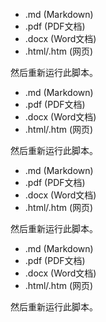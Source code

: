 - .md (Markdown) 
- .pdf (PDF文档) 
- .docx (Word文档) 
- .html/.htm (网页) 
 
然后重新运行此脚本。 
- .md (Markdown) 
- .pdf (PDF文档) 
- .docx (Word文档) 
- .html/.htm (网页) 
 
然后重新运行此脚本。 
- .md (Markdown) 
- .pdf (PDF文档) 
- .docx (Word文档) 
- .html/.htm (网页) 
 
然后重新运行此脚本。 
- .md (Markdown) 
- .pdf (PDF文档) 
- .docx (Word文档) 
- .html/.htm (网页) 
 
然后重新运行此脚本。 
